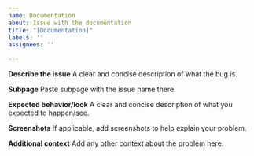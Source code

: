 ```yaml
---
name: Documentation
about: Issue with the documentation
title: "[Documentation]"
labels: ''
assignees: ''

---
```


**Describe the issue**
A clear and concise description of what the bug is.

**Subpage**
Paste subpage with the issue name there.

**Expected behavior/look**
A clear and concise description of what you expected to happen/see.

**Screenshots**
If applicable, add screenshots to help explain your problem.

**Additional context**
Add any other context about the problem here.
